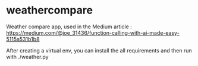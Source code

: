 # weathercompare
Weather compare app, used in the Medium article : https://medium.com/@joe_31436/function-calling-with-ai-made-easy-5115a531b1b8

After creating a virtual env, you can install the all requirements and then run with ./weather.py

